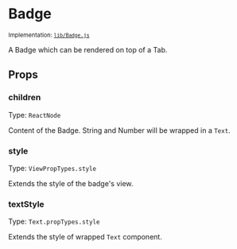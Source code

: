 <!--
  Warning: this is an automatically generated documentation.
  To change the contents of this file, edit the doc comments
  in lib/Badge.js
-->

# Badge

<small>Implementation: [`lib/Badge.js`](lib/Badge.js)</small>

A Badge which can be rendered on top of a Tab.

## Props


### children

Type: `ReactNode`

Content of the Badge. String and Number will be wrapped in a `Text`.



### style

Type: `ViewPropTypes.style`

Extends the style of the badge's view.



### textStyle

Type: `Text.propTypes.style`

Extends the style of wrapped `Text` component.




